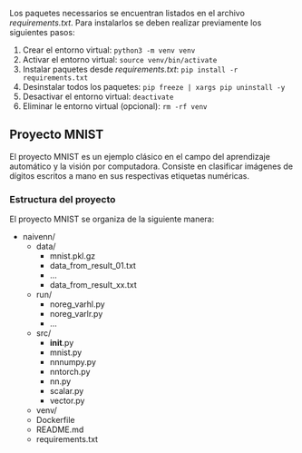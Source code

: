 <!-- Code -->
Los paquetes necessarios se encuentran listados en el archivo *requirements.txt*. Para instalarlos se deben realizar previamente los siguientes pasos:
1. Crear el entorno virtual:
`python3 -m venv venv`
2. Activar el entorno virtual:
`source venv/bin/activate`
3. Instalar paquetes desde *requirements.txt*: 
`pip install -r requirements.txt`
4. Desinstalar todos los paquetes:
`pip freeze | xargs pip uninstall -y`
5. Desactivar el entorno virtual:
`deactivate`
6. Eliminar le entorno virtual (opcional):
`rm -rf venv`

## Proyecto MNIST

El proyecto MNIST es un ejemplo clásico en el campo del aprendizaje automático y la visión por computadora. Consiste en clasificar imágenes de dígitos escritos a mano en sus respectivas etiquetas numéricas.

### Estructura del proyecto

El proyecto MNIST se organiza de la siguiente manera:
- naivenn/
    - data/
      - mnist.pkl.gz
      - data_from_result_01.txt
      - ...
      - data_from_result_xx.txt
    - run/
      - noreg_varhl.py
      - noreg_varlr.py
      - ...
    - src/
      - __init__.py
      - mnist.py
      - nnnumpy.py
      - nntorch.py
      - nn.py
      - scalar.py
      - vector.py
    - venv/
    - Dockerfile
    - README.md
    - requirements.txt
